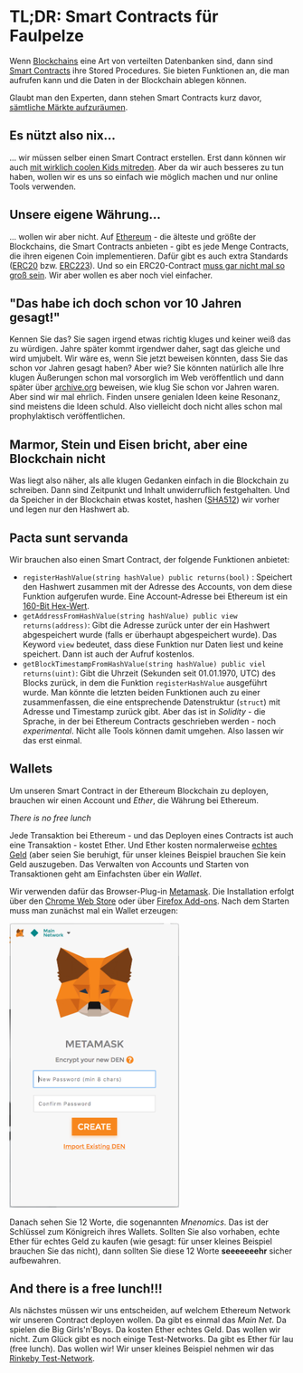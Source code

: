 
# TL;DR: Smart Contracts für Faulpelze

Wenn [Blockchains](https://www.theguardian.com/commentisfree/2018/feb/06/blockchain-explained-by-crypto-expert-f-onthemoon) eine Art von verteilten Datenbanken sind, dann sind [Smart Contracts](https://medium.com/@jimmysong/the-truth-about-smart-contracts-ae825271811f) ihre Stored Procedures. Sie bieten Funktionen an, die man aufrufen kann und die Daten in der Blockchain ablegen können.

Glaubt man den Experten, dann stehen Smart Contracts kurz davor, [sämtliche Märkte aufzuräumen](https://enterprisersproject.com/article/2018/7/blockchain-action-5-interesting-examples).

## Es nützt also nix...
... wir müssen selber einen Smart Contract erstellen. Erst dann können wir auch [mit wirklich coolen Kids mitreden](https://cointrends.top/news/view/the-new-erc223-token-standard). Aber da wir auch besseres zu tun haben, wollen wir es uns so einfach wie möglich machen und nur online Tools verwenden.

## Unsere eigene Währung...
... wollen wir aber nicht. Auf [Ethereum](https://www.ethereum.org/) - die älteste und größte der Blockchains, die Smart Contracts anbieten - gibt es jede Menge Contracts, die ihren eigenen Coin implementieren. Dafür gibt es auch extra Standards ([ERC20](https://en.wikipedia.org/wiki/ERC20) bzw. [ERC223](https://cointrends.top/news/view/the-new-erc223-token-standard)). Und so ein ERC20-Contract [muss gar nicht mal so groß sein](https://github.com/bitfwdcommunity/Issue-your-own-ERC20-token/blob/master/contracts/erc20_tutorial.sol).
Wir aber wollen es aber noch viel einfacher.

## "Das habe ich doch schon vor 10 Jahren gesagt!"
Kennen Sie das? Sie sagen irgend etwas richtig kluges und keiner weiß das zu würdigen. Jahre später kommt irgendwer daher, sagt das gleiche und wird umjubelt.
Wir wäre es, wenn Sie jetzt beweisen könnten, dass Sie das schon vor Jahren gesagt haben?
Aber wie? 
Sie könnten natürlich alle Ihre klugen Äußerungen schon mal vorsorglich im Web veröffentlich und dann später über [archive.org](https://archive.org/) beweisen, wie klug Sie schon vor Jahren waren.
Aber sind wir mal ehrlich. Finden unsere genialen Ideen keine Resonanz, sind meistens die Ideen schuld. 
Also vielleicht doch nicht alles schon mal prophylaktisch veröffentlichen.
 
 ## Marmor, Stein und Eisen bricht, aber eine Blockchain nicht
 Was liegt also näher, als alle klugen Gedanken einfach in die Blockchain zu schreiben. Dann sind Zeitpunkt und Inhalt unwiderruflich festgehalten.
 Und da Speicher in der Blockchain etwas kostet, hashen ([SHA512](https://abunchofutils.com/u/computing/sha512-hash-calculator/)) wir vorher und legen nur den Hashwert ab.

## Pacta sunt servanda
Wir brauchen also einen Smart Contract, der folgende Funktionen anbietet:

 - `registerHashValue(string hashValue) public returns(bool)` : Speichert den Hashwert zusammen mit der Adresse des Accounts, von dem diese Funktion aufgerufen wurde. Eine Account-Adresse bei Ethereum ist ein [160-Bit Hex-Wert](https://theethereum.wiki/w/index.php/Accounts,_Addresses,_Public_And_Private_Keys,_And_Tokens#Account_or_Address).
 - `getAddressFromHashValue(string hashValue) public view returns(address)`: Gibt die Adresse zurück unter der ein Hashwert abgespeichert wurde (falls er überhaupt abgespeichert wurde). Das Keyword `view` bedeutet, dass diese Funktion nur Daten liest und keine speichert. Dann ist auch der Aufruf kostenlos.
 - `getBlockTimestampFromHashValue(string hashValue) public viel returns(uint)`: Gibt die Uhrzeit (Sekunden seit 01.01.1970, UTC) des Blocks zurück, in dem die Funktion `registerHashValue` ausgeführt wurde.
Man könnte die letzten beiden Funktionen auch zu einer zusammenfassen, die eine entsprechende Datenstruktur (`struct`) mit Adresse und Timestamp zurück gibt. Aber das ist in *Solidity* - die Sprache, in der bei Ethereum Contracts geschrieben werden - noch *experimental*. Nicht alle Tools können damit umgehen. Also lassen wir das erst einmal.

## Wallets
Um unseren Smart Contract in der Ethereum Blockchain zu deployen, brauchen wir einen Account und *Ether*, die Währung bei Ethereum. 

*There is no free lunch*

Jede Transaktion bei Ethereum - und das Deployen eines Contracts ist auch eine Transaktion - kostet Ether. Und Ether kosten normalerweise [echtes Geld](https://www.coindesk.com/ethereum-price/) (aber seien Sie beruhigt, für unser kleines Beispiel brauchen Sie kein Geld auszugeben.
Das Verwalten von Accounts und Starten von Transaktionen geht am Einfachsten über ein *Wallet*.

Wir verwenden dafür das Browser-Plug-in [Metamask](https://metamask.io/).
Die Installation erfolgt über den [Chrome Web Store](https://chrome.google.com/webstore/search/metamask) oder über [Firefox Add-ons](https://addons.mozilla.org/firefox/search/?q=metamask).
Nach dem Starten muss man zunächst mal ein Wallet erzeugen:

<img src="https://raw.githubusercontent.com/owidder/blog/ib20180728-01/iterablog/images/metamask-sign-in.png" alt="Wallet erzeugen" width="300px"/>

Danach sehen Sie 12 Worte, die sogenannten *Mnenomics*. Das ist der Schlüssel zum Königreich ihres Wallets. Sollten Sie also vorhaben, echte Ether für echtes Geld zu kaufen (wie gesagt: für unser kleines Beispiel brauchen Sie das nicht), dann sollten Sie diese 12 Worte **seeeeeeehr** sicher aufbewahren.

## And there is a free lunch!!!
Als nächstes müssen wir uns entscheiden, auf welchem Ethereum Network wir unseren Contract deployen wollen. 
Da gibt es einmal das *Main Net*. Da spielen die Big Girls'n'Boys. Da kosten Ether echtes Geld. Das wollen wir nicht.
Zum Glück gibt es noch einige Test-Networks. Da gibt es Ether für lau (free lunch). Das wollen wir!
Wir unser kleines Beispiel nehmen wir das [Rinkeby Test-Network](https://www.rinkeby.io).


<!--stackedit_data:
eyJoaXN0b3J5IjpbMTc4MzkzNzUzNCwzOTgzNzMyLDE0OTgyOD
g0NTMsMTE4NjUxMjM3MV19
-->